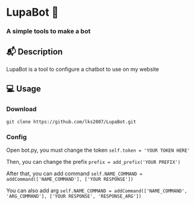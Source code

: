 # LupaBot :robot:
### A simple tools to make a bot 
## :mailbox_with_mail: Description
LupaBot is a tool to configure a chatbot to use on my website
## :computer: Usage
### Download
``` git clone https://github.com/lks2007/LupaBot.git ```

### Config
Open bot.py, you must change the token
``` self.token = 'YOUR TOKEN HERE' ```

Then, you can change the prefix
``` prefix = add_prefix('YOUR PREFIX') ```

After that, you can add command
``` self.NAME_COMMAND = addCommand(['NAME_COMMAND'], ['YOUR RESPONSE']) ```

You can also add arg
``` self.NAME_COMMAND = addCommand(['NAME_COMMAND', 'ARG_COMMAND'], ['YOUR RESPONSE', 'RESPONSE_ARG']) ```